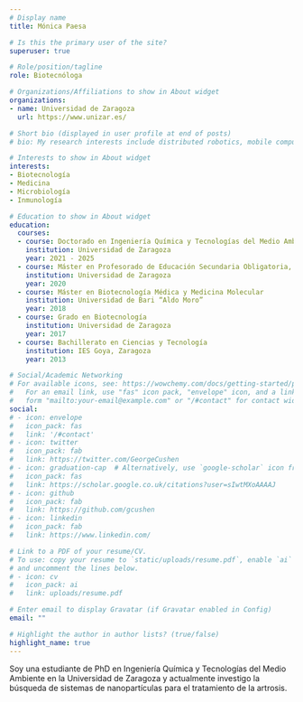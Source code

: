 ```yaml
---
# Display name
title: Mónica Paesa

# Is this the primary user of the site?
superuser: true

# Role/position/tagline
role: Biotecnóloga

# Organizations/Affiliations to show in About widget
organizations:
- name: Universidad de Zaragoza
  url: https://www.unizar.es/

# Short bio (displayed in user profile at end of posts)
# bio: My research interests include distributed robotics, mobile computing and programmable matter.

# Interests to show in About widget
interests:
- Biotecnología
- Medicina
- Microbiología
- Inmunología

# Education to show in About widget
education:
  courses:
  - course: Doctorado en Ingeniería Química y Tecnologías del Medio Ambiente
    institution: Universidad de Zaragoza
    year: 2021 - 2025
  - course: Máster en Profesorado de Educación Secundaria Obligatoria, Bachillerato y Formación Profesional
    institution: Universidad de Zaragoza
    year: 2020
  - course: Máster en Biotecnología Médica y Medicina Molecular
    institution: Universidad de Bari “Aldo Moro”
    year: 2018
  - course: Grado en Biotecnología
    institution: Universidad de Zaragoza
    year: 2017
  - course: Bachillerato en Ciencias y Tecnología
    institution: IES Goya, Zaragoza
    year: 2013

# Social/Academic Networking
# For available icons, see: https://wowchemy.com/docs/getting-started/page-builder/#icons
#   For an email link, use "fas" icon pack, "envelope" icon, and a link in the
#   form "mailto:your-email@example.com" or "/#contact" for contact widget.
social:
# - icon: envelope
#   icon_pack: fas
#   link: '/#contact'
# - icon: twitter
#   icon_pack: fab
#   link: https://twitter.com/GeorgeCushen
# - icon: graduation-cap  # Alternatively, use `google-scholar` icon from `ai` icon pack
#   icon_pack: fas
#   link: https://scholar.google.co.uk/citations?user=sIwtMXoAAAAJ
# - icon: github
#   icon_pack: fab
#   link: https://github.com/gcushen
# - icon: linkedin
#   icon_pack: fab
#   link: https://www.linkedin.com/

# Link to a PDF of your resume/CV.
# To use: copy your resume to `static/uploads/resume.pdf`, enable `ai` icons in `params.toml`, 
# and uncomment the lines below.
# - icon: cv
#   icon_pack: ai
#   link: uploads/resume.pdf

# Enter email to display Gravatar (if Gravatar enabled in Config)
email: ""

# Highlight the author in author lists? (true/false)
highlight_name: true
---
```


Soy una estudiante de PhD en Ingeniería Química y Tecnologías del Medio Ambiente en la Universidad de Zaragoza y actualmente
investigo la búsqueda de sistemas de nanopartículas para el tratamiento de la artrosis.
